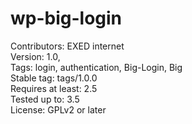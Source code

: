 wp-big-login
=============
Contributors: EXED internet  
Version: 1.0,  
Tags: login, authentication, Big-Login, Big  
Stable tag: tags/1.0.0  
Requires at least: 2.5  
Tested up to: 3.5  
License: GPLv2 or later  
